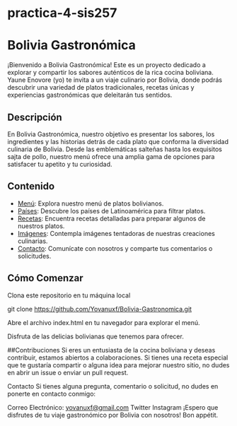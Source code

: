 # practica-4-sis257

# Bolivia Gastronómica

¡Bienvenido a Bolivia Gastronómica! Este es un proyecto dedicado a explorar y compartir los sabores auténticos de la rica cocina boliviana. Yaune Enovore (yo) te invita a un viaje culinario por Bolivia, donde podrás descubrir una variedad de platos tradicionales, recetas únicas y experiencias gastronómicas que deleitarán tus sentidos.

## Descripción

En Bolivia Gastronómica, nuestro objetivo es presentar los sabores, los ingredientes y las historias detrás de cada plato que conforma la diversidad culinaria de Bolivia. Desde las emblemáticas salteñas hasta los exquisitos sajta de pollo, nuestro menú ofrece una amplia gama de opciones para satisfacer tu apetito y tu curiosidad.

## Contenido

- [Menú](https://github.com/ynvYauneEnovore/practica-4-sis257/blob/main/json/pais.json): Explora nuestro menú de platos bolivianos.
- [Países](json/pais.json): Descubre los países de Latinoamérica para filtrar platos.
- [Recetas](recetas/): Encuentra recetas detalladas para preparar algunos de nuestros platos.
- [Imágenes](img/): Contempla imágenes tentadoras de nuestras creaciones culinarias.
- [Contacto](contacto.md): Comunícate con nosotros y comparte tus comentarios o solicitudes.

## Cómo Comenzar

Clona este repositorio en tu máquina local


git clone https://github.com/Yovanuxf/Bolivia-Gastronomica.git



Abre el archivo index.html en tu navegador para explorar el menú.

Disfruta de las delicias bolivianas que tenemos para ofrecer.

##Contribuciones
Si eres un entusiasta de la cocina boliviana y deseas contribuir, estamos abiertos a colaboraciones. Si tienes una receta especial que te gustaría compartir o alguna idea para mejorar nuestro sitio, no dudes en abrir un issue o enviar un pull request.

Contacto
Si tienes alguna pregunta, comentario o solicitud, no dudes en ponerte en contacto conmigo:

Correo Electrónico: yovanuxf@gmail.com
Twitter
Instagram
¡Espero que disfrutes de tu viaje gastronómico por Bolivia con nosotros! Bon appétit.